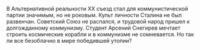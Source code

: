 <!--2025-09-01 16:23:03--><!--pdate:2024-03-21-->
В Альтернативной реальности XX съезд стал для коммунистической партии значимым, но не роковым. Культ личности Сталина не был развенчан. Советский Союз не распался, и трудовой народ пришел к долгожданному коммунизму.
Студент Арсений Снегирев мечтает строить космические корабли и в коммунизме не сомневается. Но так ли все безоблачно в мире победившей утопии?